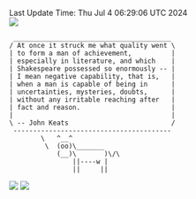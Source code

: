 Last Update Time: 
Thu Jul  4 06:29:06 UTC 2024
<br>![](https://img.shields.io/badge/%E5%A4%A7%E5%AE%B6-%E5%AE%89%E5%AE%89-green)<br>
```
 ________________________________________
/ At once it struck me what quality went \
| to form a man of achievement,          |
| especially in literature, and which    |
| Shakespeare possessed so enormously -- |
| I mean negative capability, that is,   |
| when a man is capable of being in      |
| uncertainties, mysteries, doubts,      |
| without any irritable reaching after   |
| fact and reason.                       |
|                                        |
\ -- John Keats                          /
 ----------------------------------------
        \   ^__^
         \  (oo)\_______
            (__)\       )\/\
                ||----w |
                ||     ||
```
![](https://github-readme-stats.vercel.app/api?username=chenlitw)
![](https://github-readme-stats.vercel.app/api/top-langs/?username=chenlitw)
